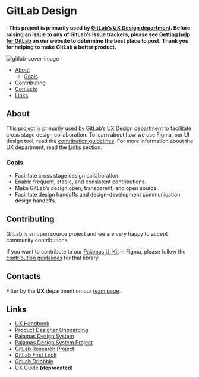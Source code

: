 # GitLab Design

:information_source: **This project is primarily used by [GitLab’s UX Design department][ux-handbook]. Before raising an
issue to any of GitLab’s issue trackers, please see [Getting help for GitLab](https://about.gitlab.com/getting-help/) on our
website to determine the best place to post. Thank you for helping to make GitLab a better product.**

![gitlab-cover-image](https://gitlab.com/gitlab-org/gitlab-design/raw/master/gitlab-cover-image.jpg)

<!-- Table of contents generated with DocToc: https://github.com/thlorenz/doctoc -->
<!-- START doctoc generated TOC please keep comment here to allow auto update -->
<!-- DON'T EDIT THIS SECTION, INSTEAD RE-RUN doctoc TO UPDATE -->


- [About](#about)
  - [Goals](#goals)
- [Contributing](#contributing)
- [Contacts](#contacts)
- [Links](#links)

<!-- END doctoc generated TOC please keep comment here to allow auto update -->

## About

This project is primarily used by [GitLab’s UX Design department][ux-handbook] to 
facilitate cross stage design collaboration. To learn about how we use Figma,
our UI design tool, read the [contribution guidelines](/CONTRIBUTING.md). For
more information about the UX department, read the [Links](#links)
section.

### Goals

- Facilitate cross stage design collaboration.
- Enable frequent, stable, and consistent contributions.
- Make GitLab’s design open, transparent, and open source.
- Facilitate design handoffs and design–development communication design handoffs.

## Contributing

GitLab is an open source project and we are very happy to accept community
contributions.

If you want to contribute to our [Pajamas UI Kit](https://www.figma.com/community/file/781156790581391771)
in Figma, please follow the [contribution guidelines](https://gitlab.com/gitlab-org/gitlab-services/design.gitlab.com/-/blob/master/doc/pajamas-ui-kit.md)
for that library.

## Contacts

Filter by the **UX** department on our [team page](https://about.gitlab.com/company/team/?department=ux-department).

## Links

- [UX Handbook][ux-handbook]
- [Product Designer Onboarding](https://about.gitlab.com/handbook/engineering/ux/uxdesigner-onboarding/)
- [Pajamas Design System](https://design.gitlab.com)
- [Pajamas Design System Project](https://gitlab.com/gitlab-org/gitlab-services/design.gitlab.com)
- [GitLab Research Project](https://gitlab.com/gitlab-org/ux-research)
- [GitLab First Look](https://about.gitlab.com/community/gitlab-first-look/index.html)
- [GitLab Dribbble](https://dribbble.com/gitlab)
- [UX Guide **(deprecated)**](https://docs.gitlab.com/ce/development/ux_guide/)

[ux-handbook]: https://about.gitlab.com/handbook/engineering/ux/
